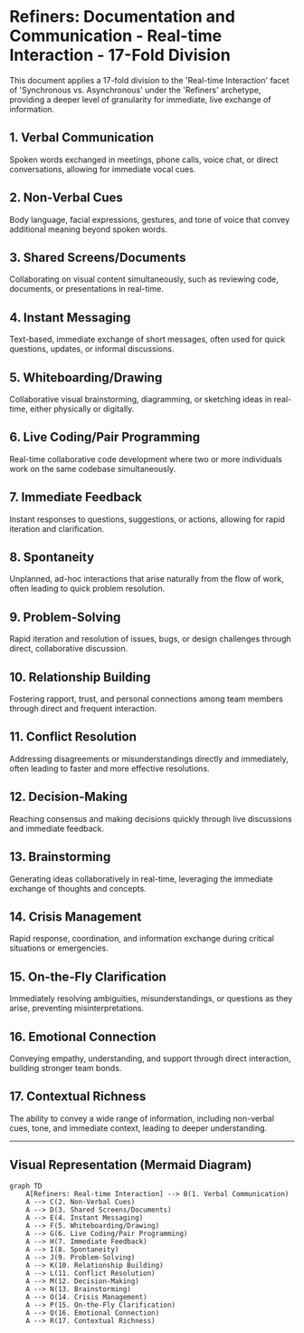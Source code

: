 # Refiners: Documentation and Communication - Real-time Interaction - 17-Fold Division

This document applies a 17-fold division to the 'Real-time Interaction' facet of 'Synchronous vs. Asynchronous' under the 'Refiners' archetype, providing a deeper level of granularity for immediate, live exchange of information.

## 1. Verbal Communication

Spoken words exchanged in meetings, phone calls, voice chat, or direct conversations, allowing for immediate vocal cues.

## 2. Non-Verbal Cues

Body language, facial expressions, gestures, and tone of voice that convey additional meaning beyond spoken words.

## 3. Shared Screens/Documents

Collaborating on visual content simultaneously, such as reviewing code, documents, or presentations in real-time.

## 4. Instant Messaging

Text-based, immediate exchange of short messages, often used for quick questions, updates, or informal discussions.

## 5. Whiteboarding/Drawing

Collaborative visual brainstorming, diagramming, or sketching ideas in real-time, either physically or digitally.

## 6. Live Coding/Pair Programming

Real-time collaborative code development where two or more individuals work on the same codebase simultaneously.

## 7. Immediate Feedback

Instant responses to questions, suggestions, or actions, allowing for rapid iteration and clarification.

## 8. Spontaneity

Unplanned, ad-hoc interactions that arise naturally from the flow of work, often leading to quick problem resolution.

## 9. Problem-Solving

Rapid iteration and resolution of issues, bugs, or design challenges through direct, collaborative discussion.

## 10. Relationship Building

Fostering rapport, trust, and personal connections among team members through direct and frequent interaction.

## 11. Conflict Resolution

Addressing disagreements or misunderstandings directly and immediately, often leading to faster and more effective resolutions.

## 12. Decision-Making

Reaching consensus and making decisions quickly through live discussions and immediate feedback.

## 13. Brainstorming

Generating ideas collaboratively in real-time, leveraging the immediate exchange of thoughts and concepts.

## 14. Crisis Management

Rapid response, coordination, and information exchange during critical situations or emergencies.

## 15. On-the-Fly Clarification

Immediately resolving ambiguities, misunderstandings, or questions as they arise, preventing misinterpretations.

## 16. Emotional Connection

Conveying empathy, understanding, and support through direct interaction, building stronger team bonds.

## 17. Contextual Richness

The ability to convey a wide range of information, including non-verbal cues, tone, and immediate context, leading to deeper understanding.

---

## Visual Representation (Mermaid Diagram)

```mermaid
graph TD
    A[Refiners: Real-time Interaction] --> B(1. Verbal Communication)
    A --> C(2. Non-Verbal Cues)
    A --> D(3. Shared Screens/Documents)
    A --> E(4. Instant Messaging)
    A --> F(5. Whiteboarding/Drawing)
    A --> G(6. Live Coding/Pair Programming)
    A --> H(7. Immediate Feedback)
    A --> I(8. Spontaneity)
    A --> J(9. Problem-Solving)
    A --> K(10. Relationship Building)
    A --> L(11. Conflict Resolution)
    A --> M(12. Decision-Making)
    A --> N(13. Brainstorming)
    A --> O(14. Crisis Management)
    A --> P(15. On-the-Fly Clarification)
    A --> Q(16. Emotional Connection)
    A --> R(17. Contextual Richness)
```
